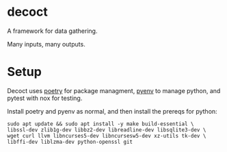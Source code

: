 # decoct
A framework for data gathering.

Many inputs, many outputs.

# Setup

Decoct uses [poetry](https://python-poetry.org/) for package managment, [pyenv]() to manage python, and pytest with nox for testing.

Install poetry and pyenv as normal, and then install the prereqs for python:
```
sudo apt update && sudo apt install -y make build-essential \
libssl-dev zlib1g-dev libbz2-dev libreadline-dev libsqlite3-dev \
wget curl llvm libncurses5-dev libncursesw5-dev xz-utils tk-dev \
libffi-dev liblzma-dev python-openssl git
```
